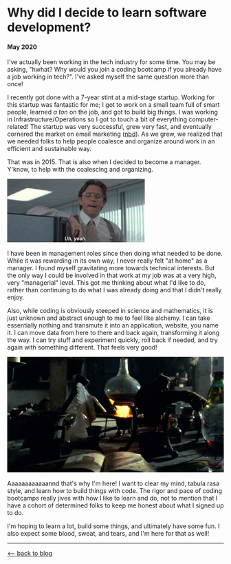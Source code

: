 # Why did I decide to learn software development?
#### May 2020
 
I've actually been working in the tech industry for some time. You may be asking, "hwhat? Why would you join a coding bootcamp if you already have a job working in tech?". I've asked myself the same question more than once!

I recently got done with a 7-year stint at a mid-stage startup. Working for this startup was fantastic for me; I got to work on a small team full of smart people, learned *a ton* on the job, and got to build big things. I was working in Infrastructure/Operations so I got to touch a bit of everything computer-related! The startup was very successful, grew very fast, and eventually cornered the market on email marketing ([nbd](https://marketingland.com/mailchimp-claims-over-60-share-of-email-industry-in-latest-report-273926)). As we grew, we realized that we needed folks to help people coalesce and organize around work in an efficient and sustainable way.

That was in 2015. That is also when I decided to become a manager. Y'know, to help with the coalescing and organizing.

![Lumbergh](../images/intro/office_space.gif)

I have been in management roles since then doing what needed to be done. While it was rewarding in its own way, I never really felt "at home" as a manager. I found myself gravitating more towards technical interests. But the only way I could be involved in that work at my job was at a very high, very "managerial" level. This got me thinking about what I'd like to do, rather than continuing to do what I was already doing and that I didn't really enjoy.

Also, while coding is obviously steeped in science and mathematics, it is just unknown and abstract enough to me to feel like alchemy. I can take essentially nothing and transmute it into an application, website, you name it. I can move data from here to there and back again, transforming it along the way. I can try stuff and experiment quickly, roll back if needed, and try again with something different. That feels very good!

![Alchemy](../images/intro/alchemy.gif)

Aaaaaaaaaaaannd that's why I'm here! I want to clear my mind, tabula rasa style, and learn how to build things with code. The rigor and pace of coding bootcamps really jives with how I like to learn and do, not to mention that I have a cohort of determined folks to keep me honest about what I signed up to do.

I'm hoping to learn a lot, build some things, and ultimately have some fun. I also expect some blood, sweat, and tears, and I'm here for that as well!

* * *

[⟵   back to blog](./blog-flatiron.html)
